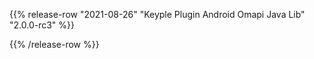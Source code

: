 {{% release-row "2021-08-26" "Keyple Plugin Android Omapi Java Lib" "2.0.0-rc3" %}} 

{{% /release-row %}}
